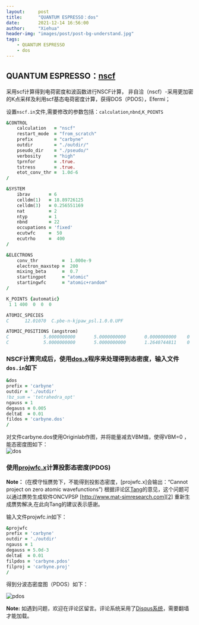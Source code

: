 ```yaml
---
layout:     post
title:      "QUANTUM ESPRESSO：dos"
date:       2021-12-14 16:56:00
author:     "Xiehua"
header-img: "images/post/post-bg-understand.jpg"
tags:
    - QUANTUM ESPRESSO
    - dos
---
```


## QUANTUM ESPRESSO：[nscf](http://www.quantum-espresso.org/Doc/INPUT_PW.html#idm32)

采用scf计算得到电荷密度和波函数进行NSCF计算，
非自洽（nscf）-采用更加密的K点采样及利用scf基态电荷密度计算，获得DOS（PDOS），Efermi；

设置`nscf.in`文件,需要修改的参数包括：`calculation`,`nbnd`,`K_POINTS`  

```fortran
&CONTROL
    calculation   = "nscf"  
    restart_mode  = "from_scratch"
    prefix        = "carbyne"
    outdir        = "./outdir/"
    pseudo_dir    = "./pseudo/"
    verbosity     = "high"
    tprnfor       = .true.  
    tstress       = .true.
    etot_conv_thr =  1.0d-6
/

&SYSTEM
    ibrav       = 6
    celldm(1)   = 18.89726125
    celldm(3)   = 0.256551169
    nat         = 2
    ntyp        = 1
    nbnd        = 22
    occupations = 'fixed'
    ecutwfc     =  50
    ecutrho     =  400
/

&ELECTRONS
    conv_thr         =  1.000e-9
    electron_maxstep =  200
    mixing_beta      =  0.7
    startingpot      = "atomic"
    startingwfc      = "atomic+random"
/

K_POINTS {automatic}
 1 1 400  0  0  0 

ATOMIC_SPECIES
C      12.01070  C.pbe-n-kjpaw_psl.1.0.0.UPF

ATOMIC_POSITIONS (angstrom)
C             5.0000000000       5.0000000000       0.0000000000    0   0   0
C             5.0000000000       5.0000000000       1.2640744811    0   0   1
```

### NSCF计算完成后，使用[dos.x](http://www.quantum-espresso.org/Doc/INPUT_DOS.html)程序来处理得到态密度，输入文件`dos.in`如下  

```fortran
&dos
prefix = 'carbyne'
outdir = './outdir'
!bz_sum = 'tetrahedra_opt'
ngauss = 1
degauss = 0.005
deltaE  = 0.01
fildos = 'carbyne.dos'
/
```

对文件carbyne.dos使用Originlab作图，并将能量减去VBM值，使得VBM=0  ，能态密度图如下：  
![dos](https://xh125.github.io/images/post/dos.png)  

### 使用[projwfc.x](http://www.quantum-espresso.org/Doc/INPUT_PROJWFC.html)计算投影态密度(PDOS) 
**Note：** (在模守恒赝势下，不能得到投影态密度，[projwfc.x]会输出：“Cannot project on zero atomic wavefunctions”) 
根据评论区[Tang][1]的意见，这个问题可以通过赝势生成软件ONCVPSP [http://www.mat-simresearch.com][2] 重新生成赝势解决,在此向Tang的建议表示感谢。


输入文件projwfc.in如下：  

```fortran
&projwfc
prefix = 'carbyne'
outdir = './outdir'
ngauss = 1
degauss = 5.0d-3
deltaE  = 0.01
filpdos = 'carbyne.pdos'
filproj = 'carbyne.proj'
/
```

得到分波态密度图（PDOS）如下：

![pdos](https://xh125.github.io/images/post/pdos.png)  


**Note:** 如遇到问题，欢迎在评论区留言。评论系统采用了[Disqus系统][0]，需要翻墙才能加载。


[0]:https://disqus.com/
[1]:https://disqus.com/by/disqus_gMM4vJBArX/?l=zh
[2]:http://www.mat-simresearch.com